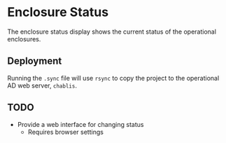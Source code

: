 # Enclosure Status

The enclosure status display shows the current status of the operational enclosures.

## Deployment

Running the `.sync` file will use `rsync` to copy the project to the operational AD web server, `chablis`.

## TODO

- Provide a web interface for changing status
  - Requires browser settings